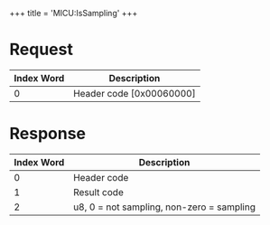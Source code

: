 +++
title = 'MICU:IsSampling'
+++

# Request

| Index Word | Description                |
|------------|----------------------------|
| 0          | Header code \[0x00060000\] |

# Response

| Index Word | Description                               |
|------------|-------------------------------------------|
| 0          | Header code                               |
| 1          | Result code                               |
| 2          | u8, 0 = not sampling, non-zero = sampling |
